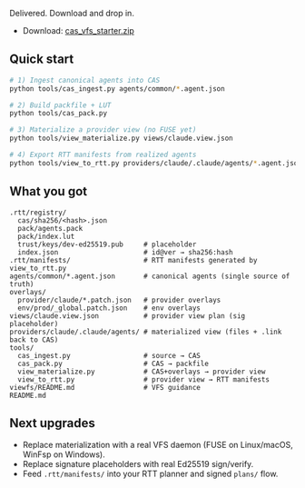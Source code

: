 Delivered. Download and drop in.

* Download: [cas_vfs_starter.zip](sandbox:/mnt/data/cas_vfs_starter.zip)

## Quick start

```bash
# 1) Ingest canonical agents into CAS
python tools/cas_ingest.py agents/common/*.agent.json

# 2) Build packfile + LUT
python tools/cas_pack.py

# 3) Materialize a provider view (no FUSE yet)
python tools/view_materialize.py views/claude.view.json

# 4) Export RTT manifests from realized agents
python tools/view_to_rtt.py providers/claude/.claude/agents/*.agent.json
```

## What you got

```
.rtt/registry/
  cas/sha256/<hash>.json
  pack/agents.pack
  pack/index.lut
  trust/keys/dev-ed25519.pub     # placeholder
  index.json                     # id@ver → sha256:hash
.rtt/manifests/                  # RTT manifests generated by view_to_rtt.py
agents/common/*.agent.json       # canonical agents (single source of truth)
overlays/
  provider/claude/*.patch.json   # provider overlays
  env/prod/_global.patch.json    # env overlays
views/claude.view.json           # provider view plan (sig placeholder)
providers/claude/.claude/agents/ # materialized view (files + .link back to CAS)
tools/
  cas_ingest.py                  # source → CAS
  cas_pack.py                    # CAS → packfile
  view_materialize.py            # CAS+overlays → provider view
  view_to_rtt.py                 # provider view → RTT manifests
viewfs/README.md                 # VFS guidance
README.md
```

## Next upgrades

* Replace materialization with a real VFS daemon (FUSE on Linux/macOS, WinFsp on Windows).
* Replace signature placeholders with real Ed25519 sign/verify.
* Feed `.rtt/manifests/` into your RTT planner and signed `plans/` flow.
